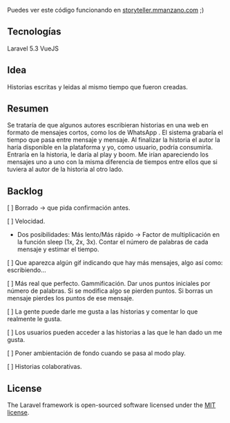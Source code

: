 Puedes ver este código funcionando en [storyteller.mmanzano.com](http://storyteller.mmanzano.com) ;)

## Tecnologías

Laravel 5.3
VueJS

## Idea

Historias escritas y leidas al mismo tiempo que fueron creadas.

## Resumen

Se trataría de que algunos autores escribieran historias en una web en formato de mensajes cortos, como los de WhatsApp . El sistema grabaría el tiempo que pasa entre mensaje y mensaje. Al finalizar la historia el autor la haría disponible en la plataforma y yo, como usuario, podría consumirla. Entraría en la historia, le daría al play y boom. Me irían apareciendo los mensajes uno a uno con la misma diferencia de tiempos entre ellos que si tuviera al autor de la historia al otro lado.

## Backlog

[ ] Borrado → que pida confirmación antes.

[ ] Velocidad.

- Dos posibilidades: Más lento/Más rápido → Factor de multiplicación en la función sleep (1x, 2x, 3x). Contar el número de palabras de cada mensaje y estimar el tiempo.

[ ] Que aparezca algún gif indicando que hay más mensajes, algo así como: escribiendo…

[ ] Más real que perfecto. Gammificación. Dar unos puntos iniciales por número de palabras. Si se modifica algo se pierden puntos. Si borras un mensaje pierdes los puntos de ese mensaje.

[ ] La gente puede darle me gusta a las historias y comentar lo que realmente le gusta.

[ ] Los usuarios pueden acceder a las historias a las que le han dado un me gusta.

[ ] Poner ambientación de fondo cuando se pasa al modo play.

[ ] Historias colaborativas.

## License

The Laravel framework is open-sourced software licensed under the [MIT license](http://opensource.org/licenses/MIT).
